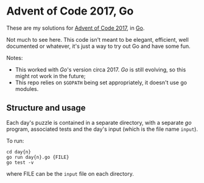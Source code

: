 # Advent of Code 2017, Go

These are my solutions for [Advent of Code 2017](http://adventofcode.com/2017), in [Go](https://golang.org/).

Not much to see here. This code isn't meant to be elegant, efficient, well documented or whatever, it's just a way to try out Go and have some fun.

Notes:
- This worked with *Go*'s version circa 2017. *Go* is still evolving, so this might rot work in the future;
- This repo relies on `$GOPATH` being set appropriately, it doesn't use go modules.

## Structure and usage
Each day's puzzle is contained in a separate directory, with a separate *go* program, associated tests and the day's input (which is the file name `input`).

To run: 
```
cd day{n}
go run day{n}.go {FILE}
go test -v
```
where FILE can be the `input` file on each directory.
